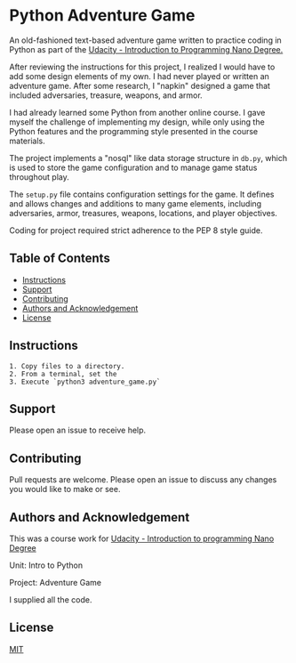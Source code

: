 # Python Adventure Game

An old-fashioned text-based adventure game written to practice coding in Python
as part of the [Udacity - Introduction to Programming Nano Degree.](https://www.udacity.com/course/intro-to-programming-nanodegree--nd000)

After reviewing the instructions for this project, I realized
I would have to add some design elements of my own. I had
never played or written an adventure game. After some
research, I "napkin" designed a game that included
adversaries, treasure, weapons, and armor.

I had already learned some Python from another online course. 
I gave myself the challenge of implementing my design, while only
using the Python features and the programming style presented 
in the course materials.

The project implements a "nosql" like data storage structure
in `db.py`, which is used to store the game configuration and to manage
game status throughout play.

The `setup.py` file contains configuration settings for the game. It 
defines and allows changes and additions to many game elements, including
adversaries, armor, treasures, weapons, locations, and player objectives.

Coding for project required strict adherence to the PEP 8 style guide.


## Table of Contents

* [Instructions](#instructions)
* [Support](#support)
* [Contributing](#contributing)
* [Authors and Acknowledgement](#authors-and-acknowledgement)
* [License](#license)


## Instructions
```
1. Copy files to a directory.
2. From a terminal, set the 
3. Execute `python3 adventure_game.py`
```

## Support

Please open an issue to receive help. 


## Contributing

Pull requests are welcome. Please open an issue to discuss any changes you would like to make or see.


## Authors and Acknowledgement

This was a course work for [Udacity - Introduction to programming Nano Degree](https://www.udacity.com/course/intro-to-programming-nanodegree--nd000)

Unit: Intro to Python

Project: Adventure Game

I supplied all the code.


## License

[MIT](https://choosealicense.com/licenses/mit/)

